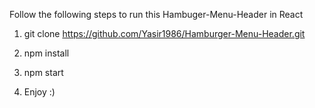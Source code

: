 Follow the following steps to run this Hambuger-Menu-Header in React

1) git clone https://github.com/Yasir1986/Hamburger-Menu-Header.git

2) npm install

3) npm start

4) Enjoy :)
